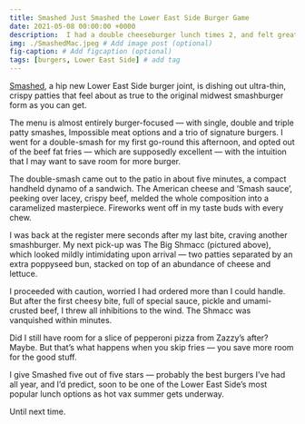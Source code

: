 ```yaml
---
title: Smashed Just Smashed the Lower East Side Burger Game
date: 2021-05-08 00:00:00 +0000
description:  I had a double cheeseburger lunch times 2, and felt great!
img: ./SmashedMac.jpeg # Add image post (optional)
fig-caption: # Add figcaption (optional)
tags: [burgers, Lower East Side] # add tag
---
```

<a href='https://www.instagram.com/smashednyc/?hl=en' target='blank'>Smashed</a>, a hip new Lower East Side burger joint, is dishing out ultra-thin, crispy patties that feel about as true to the original midwest smashburger form as you can get.

The menu is almost entirely burger-focused — with single, double and triple patty smashes, Impossible meat options and a trio of signature burgers. I went for a double-smash for my first go-round this afternoon, and opted out of the beef fat fries — which are supposedly excellent — with the intuition that I may want to save room for more burger.

The double-smash came out to the patio in about five minutes, a compact handheld dynamo of a sandwich. The American cheese and ‘Smash sauce’, peeking over lacey, crispy beef, melded the whole composition into a caramelized masterpiece. Fireworks went off in my taste buds with every chew.

I was back at the register mere seconds after my last bite, craving another smashburger. My next pick-up was The Big Shmacc (pictured above), which looked mildly intimidating upon arrival — two patties separated by an extra poppyseed bun, stacked on top of an abundance of cheese and lettuce.

I proceeded with caution, worried I had ordered more than I could handle. But after the first cheesy bite, full of special sauce, pickle and umami-crusted beef, I threw all inhibitions to the wind. The Shmacc was vanquished within minutes.

Did I still have room for a slice of pepperoni pizza from Zazzy’s after? Maybe. But that’s what happens when you skip fries — you save more room for the good stuff.

I give Smashed five out of five stars — probably the best burgers I’ve had all year, and I’d predict, soon to be one of the Lower East Side’s most popular lunch options as hot vax summer gets underway.

Until next time.